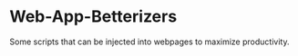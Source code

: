 Web-App-Betterizers
===================

Some scripts that can be injected into webpages to maximize productivity.
